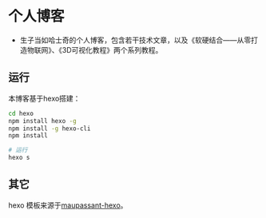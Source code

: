 # 个人博客
- 生子当如哈士奇的个人博客，包含若干技术文章，以及《软硬结合——从零打造物联网》、《3D可视化教程》两个系列教程。

## 运行
本博客基于hexo搭建：

```bash
cd hexo
npm install hexo -g
npm install -g hexo-cli
npm install

# 运行
hexo s
```

## 其它

hexo 模板来源于[maupassant-hexo](https://github.com/tufu9441/maupassant-hexo)。

